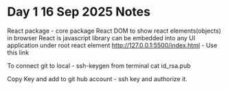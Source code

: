 # Day 1 16 Sep 2025 Notes

React package - core package
React DOM to show react elements(objects) in browser
React is javascript library can be embedded into any UI application under root react element
http://127.0.0.1:5500/index.html - Use this link

To connect git to local - ssh-keygen from terminal
cat id_rsa.pub

Copy Key and add to git hub account - ssh key and authorize it.
